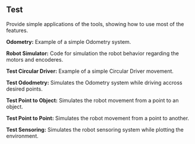 ## Test

Provide simple applications of the tools, showing how to use most of the features.


**Odometry:**  Example of a simple Odometry system.

**Robot Simulator:**  Code for simulation the robot behavior regarding the motors and encoderes.

**Test Circular Driver:** Example of a simple Circular Driver movement.

**Test Ododmetry:**  Simulates the Odometry system while driving accross desired points.

**Test Point to Object:**  Simulates the robot movement from a point to an object.

**Test Point to Point:**  Simulates the robot movement from a point to another.

**Test Sensoring:** Simulates the robot sensoring system while plotting the environment.
